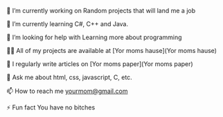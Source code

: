 🔭 I’m currently working on Random projects that will land me a job

🌱 I’m currently learning C#, C++ and Java.

🤝 I’m looking for help with Learning more about programming

👨‍💻 All of my projects are available at [Yor moms hause](Yor moms hause)

📝 I regularly write articles on [Yor moms paper](Yor moms paper)

💬 Ask me about html, css, javascript, C, etc.

📫 How to reach me yourmom@gmail.com

⚡ Fun fact You have no bitches
